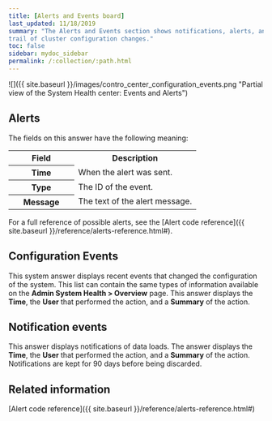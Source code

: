 ```yaml
---
title: [Alerts and Events board]
last_updated: 11/18/2019
summary: "The Alerts and Events section shows notifications, alerts, and an audit
trail of cluster configuration changes."
toc: false
sidebar: mydoc_sidebar
permalink: /:collection/:path.html
---
```



 ![]({{ site.baseurl }}/images/contro_center_configuration_events.png "Partial view of the System Health center: Events and Alerts")


## Alerts

 The fields on this answer have the following meaning:

  <table>
  <colgroup>
     <col style="width:35%" />
     <col style="width:65%" />
  </colgroup>
     <tr>
        <th>Field</th>
        <th>Description</th>
     </tr>
     <tr>
        <th>Time</th>
        <td>
           When the alert was sent.
        </td>
     </tr>
     <tr>
        <th>Type</th>
        <td>
           The ID of the event.
        </td>
     </tr>
     <tr>
        <th>Message</th>
        <td>
           The text of the alert message.
        </td>
     </tr>
    </table>

For a full reference of possible alerts, see the [Alert code reference]({{ site.baseurl
}}/reference/alerts-reference.html#).

## Configuration Events

This system answer displays recent events that changed the configuration of the
system. This list can contain the same types of information available on the **Admin System Health > Overview** page. This answer displays the **Time**, the
**User** that performed the action, and a **Summary** of the action.  

## Notification events

This answer displays notifications of data loads. The answer displays the **Time**, the
**User** that performed the action, and a **Summary** of the action.
Notifications are kept for 90 days before being discarded.

## Related information

[Alert code reference]({{ site.baseurl }}/reference/alerts-reference.html#)
